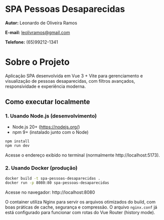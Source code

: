 # SPA Pessoas Desaparecidas

**Autor:** Leonardo de Oliveira Ramos

**E-mail:** leolivramos@gmail.com

**Telefone:** (65)99212-1341

# Sobre o Projeto

Aplicação SPA desenvolvida em Vue 3 + Vite para gerenciamento e visualização de pessoas desaparecidas, com filtros avançados, responsividade e experiência moderna.


## Como executar localmente

### 1. Usando Node.js (desenvolvimento)

- Node.js 20+ (https://nodejs.org/)
- npm 9+ (instalado junto com o Node)

```sh
npm install
npm run dev
```
Acesse o endereço exibido no terminal (normalmente http://localhost:5173).

### 2. Usando Docker (produção)

```sh
docker build -t spa-pessoas-desaparecidas .
docker run -p 8080:80 spa-pessoas-desaparecidas
```
Acesse no navegador: http://localhost:8080

O container utiliza Nginx para servir os arquivos otimizados do build, com boas práticas de cache, segurança e compressão. O arquivo `nginx.conf` já está configurado para funcionar com rotas do Vue Router (history mode).

